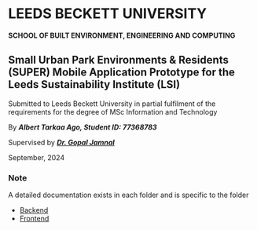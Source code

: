 # LEEDS BECKETT UNIVERSITY
**SCHOOL OF BUILT ENVIRONMENT, ENGINEERING AND COMPUTING**


## Small Urban Park Environments &amp; Residents (SUPER) Mobile Application Prototype for the Leeds Sustainability Institute (LSI)

Submitted to Leeds Beckett University in partial fulfilment of the requirements for the degree of MSc Information and Technology

By ***Albert Tarkaa Ago, Student ID: 77368783***

Supervised by ***[Dr. Gopal Jamnal](https://www.leedsbeckett.ac.uk/staff/dr-gopal-jamnal)***

September, 2024

### Note
A detailed documentation exists in each folder and is specific to the folder
- [Backend](https://github.com/albert-tarkaa/SUPER-App/tree/main/backend)
- [Frontend](https://github.com/albert-tarkaa/SUPER-App/tree/main/frontend)
